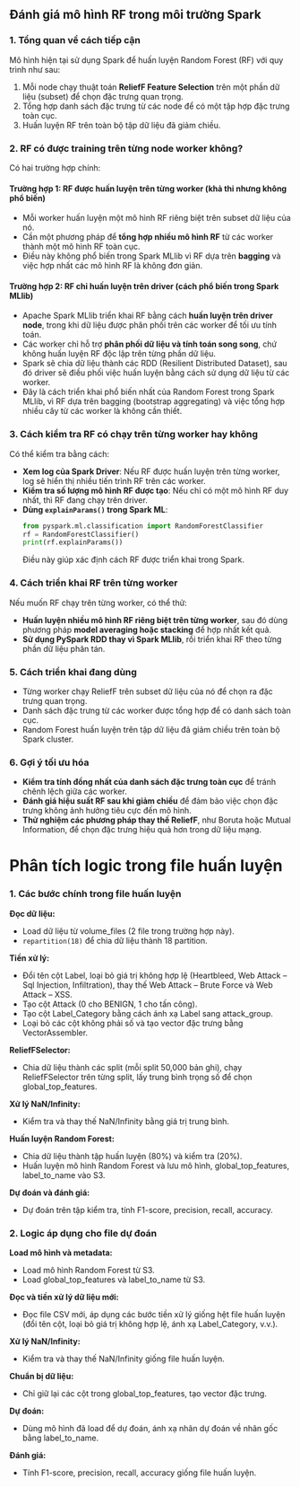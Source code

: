 ## Đánh giá mô hình RF trong môi trường Spark

### 1. Tổng quan về cách tiếp cận

Mô hình hiện tại sử dụng Spark để huấn luyện Random Forest (RF) với quy trình như sau:

1. Mỗi node chạy thuật toán **ReliefF Feature Selection** trên một phần dữ liệu (subset) để chọn đặc trưng quan trọng.
2. Tổng hợp danh sách đặc trưng từ các node để có một tập hợp đặc trưng toàn cục.
3. Huấn luyện RF trên toàn bộ tập dữ liệu đã giảm chiều.

### 2. RF có được training trên từng node worker không?

Có hai trường hợp chính:

#### Trường hợp 1: RF được huấn luyện trên từng worker (khả thi nhưng không phổ biến)

- Mỗi worker huấn luyện một mô hình RF riêng biệt trên subset dữ liệu của nó.
- Cần một phương pháp để **tổng hợp nhiều mô hình RF** từ các worker thành một mô hình RF toàn cục.
- Điều này không phổ biến trong Spark MLlib vì RF dựa trên **bagging** và việc hợp nhất các mô hình RF là không đơn giản.

#### Trường hợp 2: RF chỉ huấn luyện trên driver (cách phổ biến trong Spark MLlib)

- Apache Spark MLlib triển khai RF bằng cách **huấn luyện trên driver node**, trong khi dữ liệu được phân phối trên các worker để tối ưu tính toán.
- Các worker chỉ hỗ trợ **phân phối dữ liệu và tính toán song song**, chứ không huấn luyện RF độc lập trên từng phần dữ liệu.
- Spark sẽ chia dữ liệu thành các RDD (Resilient Distributed Dataset), sau đó driver sẽ điều phối việc huấn luyện bằng cách sử dụng dữ liệu từ các worker.
- Đây là cách triển khai phổ biến nhất của Random Forest trong Spark MLlib, vì RF dựa trên bagging (bootstrap aggregating) và việc tổng hợp nhiều cây từ các worker là không cần thiết.

### 3. Cách kiểm tra RF có chạy trên từng worker hay không

Có thể kiểm tra bằng cách:

- **Xem log của Spark Driver**: Nếu RF được huấn luyện trên từng worker, log sẽ hiển thị nhiều tiến trình RF trên các worker.
- **Kiểm tra số lượng mô hình RF được tạo**: Nếu chỉ có một mô hình RF duy nhất, thì RF đang chạy trên driver.
- **Dùng `explainParams()` trong Spark ML**:
    ```python
    from pyspark.ml.classification import RandomForestClassifier
    rf = RandomForestClassifier()
    print(rf.explainParams())
    ```
    Điều này giúp xác định cách RF được triển khai trong Spark.

### 4. Cách triển khai RF trên từng worker

Nếu muốn RF chạy trên từng worker, có thể thử:

- **Huấn luyện nhiều mô hình RF riêng biệt trên từng worker**, sau đó dùng phương pháp **model averaging hoặc stacking** để hợp nhất kết quả.
- **Sử dụng PySpark RDD thay vì Spark MLlib**, rồi triển khai RF theo từng phần dữ liệu phân tán.

### 5. Cách triển khai đang dùng

- Từng worker chạy ReliefF trên subset dữ liệu của nó để chọn ra đặc trưng quan trọng.
- Danh sách đặc trưng từ các worker được tổng hợp để có danh sách toàn cục.
- Random Forest huấn luyện trên tập dữ liệu đã giảm chiều trên toàn bộ Spark cluster.

### 6. Gợi ý tối ưu hóa

- **Kiểm tra tính đồng nhất của danh sách đặc trưng toàn cục** để tránh chênh lệch giữa các worker.
- **Đánh giá hiệu suất RF sau khi giảm chiều** để đảm bảo việc chọn đặc trưng không ảnh hưởng tiêu cực đến mô hình.
- **Thử nghiệm các phương pháp thay thế ReliefF**, như Boruta hoặc Mutual Information, để chọn đặc trưng hiệu quả hơn trong dữ liệu mạng.

#
# Phân tích logic trong file huấn luyện

### 1. Các bước chính trong file huấn luyện

**Đọc dữ liệu:**

- Load dữ liệu từ volume_files (2 file trong trường hợp này).
- `repartition(18)` để chia dữ liệu thành 18 partition.

**Tiền xử lý:**

- Đổi tên cột Label, loại bỏ giá trị không hợp lệ (Heartbleed, Web Attack – Sql Injection, Infiltration), thay thế Web Attack – Brute Force và Web Attack – XSS.
- Tạo cột Attack (0 cho BENIGN, 1 cho tấn công).
- Tạo cột Label_Category bằng cách ánh xạ Label sang attack_group.
- Loại bỏ các cột không phải số và tạo vector đặc trưng bằng VectorAssembler.

**ReliefFSelector:**

- Chia dữ liệu thành các split (mỗi split 50,000 bản ghi), chạy ReliefFSelector trên từng split, lấy trung bình trọng số để chọn global_top_features.

**Xử lý NaN/Infinity:**

- Kiểm tra và thay thế NaN/Infinity bằng giá trị trung bình.

**Huấn luyện Random Forest:**

- Chia dữ liệu thành tập huấn luyện (80%) và kiểm tra (20%).
- Huấn luyện mô hình Random Forest và lưu mô hình, global_top_features, label_to_name vào S3.

**Dự đoán và đánh giá:**

- Dự đoán trên tập kiểm tra, tính F1-score, precision, recall, accuracy.

### 2. Logic áp dụng cho file dự đoán

**Load mô hình và metadata:**

- Load mô hình Random Forest từ S3.
- Load global_top_features và label_to_name từ S3.

**Đọc và tiền xử lý dữ liệu mới:**

- Đọc file CSV mới, áp dụng các bước tiền xử lý giống hệt file huấn luyện (đổi tên cột, loại bỏ giá trị không hợp lệ, ánh xạ Label_Category, v.v.).

**Xử lý NaN/Infinity:**

- Kiểm tra và thay thế NaN/Infinity giống file huấn luyện.

**Chuẩn bị dữ liệu:**

- Chỉ giữ lại các cột trong global_top_features, tạo vector đặc trưng.

**Dự đoán:**

- Dùng mô hình đã load để dự đoán, ánh xạ nhãn dự đoán về nhãn gốc bằng label_to_name.

**Đánh giá:**

- Tính F1-score, precision, recall, accuracy giống file huấn luyện.